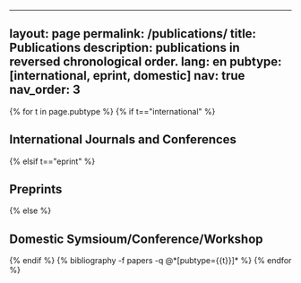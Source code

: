 
---
layout: page
permalink: /publications/
title: Publications
description: publications in reversed chronological order.
lang: en
pubtype: [international, eprint, domestic]
nav: true
nav_order: 3
---

<div class="publications">

{% for t in page.pubtype %}
  {% if t=="international" %}
  <h2 class="pubtype">International Journals and Conferences</h2>
  {% elsif t=="eprint" %}
  <h2 class="pubtype">Preprints</h2>
  {% else %}
  <h2 class="pubtype">Domestic Symsioum/Conference/Workshop</h2>
  {% endif %}
  {% bibliography -f papers -q @*[pubtype={{t}}]* %}
{% endfor %}

</div>
<!--
---
layout: page
permalink: /publications/
title: publications
description: publications by categories in reversed chronological order. generated by jekyll-scholar.
years: [2024, 2023, 2020]
nav: true
nav_order: 1
---
-->
<!-- _pages/publications.md -->
<!--
<div class="publications">
-->
<!--
{%- for y in page.years %}
  <h2 class="year">{{y}}</h2>
  {% bibliography -f papers -q @*[year={{y}}]* %}
{% endfor %}
-->
<!--
</div>
-->
